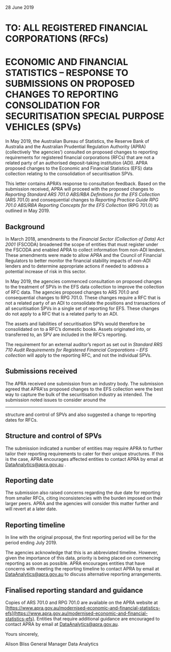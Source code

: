 28 June 2019

# TO: ALL REGISTERED FINANCIAL CORPORATIONS (RFCs)

# ECONOMIC AND FINANCIAL STATISTICS – RESPONSE TO SUBMISSIONS ON PROPOSED CHANGES TO REPORTING CONSOLIDATION FOR SECURITISATION SPECIAL PURPOSE VEHICLES (SPVs)

In May 2019, the Australian Bureau of Statistics, the Reserve Bank of Australia and the Australian Prudential Regulation Authority (APRA) (collectively ‘the agencies’) consulted on proposed changes to reporting requirements for registered financial corporations (RFCs) that are not a related party of an authorised deposit-taking institution (ADI). APRA proposed changes to the Economic and Financial Statistics (EFS) data collection relating to the consolidation of securitisation SPVs.

This letter contains APRA’s response to consultation feedback. Based on the submission received, APRA will proceed with the proposed changes to _Reporting Standard ARS 701.0 ABS/RBA Definitions for the EFS Collection_ (ARS 701.0) and consequential changes to _Reporting Practice Guide RPG 701.0 ABS/RBA Reporting Concepts for the EFS Collection_ (RPG 701.0) as outlined in May 2019.

## Background

In March 2018, amendments to the _Financial Sector (Collection of Data) Act 2001_ (FSCODA) broadened the scope of entities that must register under the FSCODA and enabled APRA to collect information from non-ADI lenders. These amendments were made to allow APRA and the Council of Financial Regulators to better monitor the financial stability impacts of non-ADI lenders and to determine appropriate actions if needed to address a potential increase of risk in this sector.

In May 2019, the agencies commenced consultation on proposed changes to the treatment of SPVs in the EFS data collection to improve the collection of RFC data. The agencies proposed changes to ARS 701.0 and consequential changes to RPG 701.0. These changes require a RFC that is not a related party of an ADI to consolidate the positions and transactions of all securitisation SPVs in a single set of reporting for EFS. These changes do not apply to a RFC that is a related party to an ADI.

The assets and liabilities of securitisation SPVs would therefore be consolidated on to a RFC’s domestic books. Assets originated into, or transferred to, an SPV are included in the RFC’s reporting.

The requirement for an external auditor’s report as set out in _Standard RRS 710 Audit Requirements for Registered Financial Corporations – EFS collection_ will apply to the reporting RFC, and not the individual SPVs.

## Submissions received

The APRA received one submission from an industry body. The submission agreed that APRA'ss proposed changes to the EFS collection were the best way to capture the bulk of the securitisation industry as intended. The submission noted issues to consider around the  

---

structure and control of SPVs and also suggested a change to reporting dates for RFCs.

## Structure and control of SPVs

The submission indicated a number of entities may require APRA to further tailor their reporting requirements to cater for their unique structures. If this is the case, APRA encourages affected entities to contact APRA by email at [DataAnalytics@apra.gov.au](mailto:DataAnalytics@apra.gov.au) .

## Reporting date

The submission also raised concerns regarding the due date for reporting from smaller RFCs, citing inconsistencies with the burden imposed on their larger peers. APRA and the agencies will consider this matter further and will revert at a later date.

## Reporting timeline

In line with the original proposal, the first reporting period will be for the period ending July 2019.

The agencies acknowledge that this is an abbreviated timeline. However, given the importance of this data, priority is being placed on commencing reporting as soon as possible. APRA encourages entities that have concerns with meeting the reporting timeline to contact APRA by email at [DataAnalytics@apra.gov.au](mailto:DataAnalytics@apra.gov.au) to discuss alternative reporting arrangements.

## Finalised reporting standard and guidance

Copies of ARS 701.0 and RPG 701.0 are available on the APRA website at [https://www.apra.gov.au/modernised-economic-and-financial-statistics-efs](https://www.apra.gov.au/modernised-economic-and-financial-statistics-efs).  Entities that require additional guidance are encouraged to contact APRA by email at [DataAnalytics@apra.gov.au](mailto:DataAnalytics@apra.gov.au).

Yours sincerely,

Alison Bliss General Manager Data Analytics
